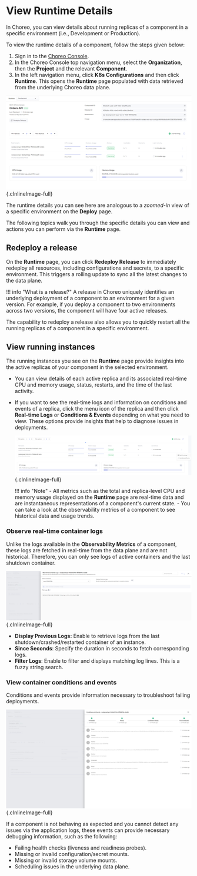 # View Runtime Details

In Choreo, you can view details about running replicas of a component in a specific environment (i.e., Development or Production).

To view the runtime details of a component, follow the steps given below:

1. Sign in to the [Choreo Console](https://console.choreo.dev/).
2. In the Choreo Console top navigation menu, select the **Organization**, then the **Project** and the relevant **Component**.
3. In the left navigation menu, click **K8s Configurations** and then click **Runtime**. This opens the **Runtime** page populated with data retrieved from the underlying Choreo data plane.

![Runtime details](../../assets/img/devops-and-ci-cd/runtime/runtime-view.png){.cInlineImage-full}

The runtime details you can see here are analogous to a _zoomed-in_ view of a specific environment on the **Deploy** page.

The following topics walk you through the specific details you can view and actions you can perform via the **Runtime** page.

## Redeploy a release

On the **Runtime** page, you can click **Redeploy Release** to immediately redeploy all resources, including configurations and secrets, to a specific environment. This triggers a rolling update to sync all the latest changes to the data plane.

!!! info "What is a release?"
    A release in Choreo uniquely identifies an underlying deployment of a component to an environment for a given version. For example, if you deploy a component to two environments across two versions, the component will have four active releases.

The capability to redeploy a release also allows you to quickly restart all the running replicas of a component in a specific environment.

## View running instances

The running instances you see on the **Runtime** page provide insights into the active replicas of your component in the selected environment.

- You can view details of each active replica and its associated real-time CPU and memory usage, status, restarts, and the time of the last activity.
- If you want to see the real-time logs and information on conditions and events of a replica, click the menu icon of the replica and then click **Real-time Logs** or **Conditions & Events** depending on what you need to view. These options provide insights that help to diagnose issues in deployments.

    ![Running instances](../../assets/img/devops-and-ci-cd/runtime/running-instaces.png){.cInlineImage-full}

    !!! info "Note"
        - All metrics such as the total and replica-level CPU and memory usage displayed on the **Runtime** page are real-time data and are instantaneous representations of a component's current state. 
        - You can take a look at the observability metrics of a component to see historical data and usage trends.
### Observe real-time container logs

Unlike the logs available in the **Observability Metrics** of a component, these logs are fetched in real-time from the data plane and are not historical. Therefore, you can only see logs of active containers and the last shutdown container.

![Real-time container logs](../../assets/img/devops-and-ci-cd/runtime/realtime-container-logs.png){.cInlineImage-full}

- **Display Previous Logs:** Enable to retrieve logs from the last shutdown/crashed/restarted container of an instance.
- **Since Seconds**: Specify the duration in seconds to fetch corresponding logs.
- **Filter Logs**: Enable to filter and displays matching log lines. This is a fuzzy string search.

### View container conditions and events

Conditions and events provide information necessary to troubleshoot failing deployments.

![Container conditions and events](../../assets/img/devops-and-ci-cd/runtime/container-conditions-and-events.png){.cInlineImage-full}

If a component is not behaving as expected and you cannot detect any issues via the application logs, these events can provide necessary debugging information, such as the following:

- Failing health checks (liveness and readiness probes).
- Missing or invalid configuration/secret mounts.
- Missing or invalid storage volume mounts.
- Scheduling issues in the underlying data plane.
